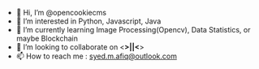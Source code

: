 - 👋 Hi, I’m @opencookiecms
- 👀 I’m interested in Python, Javascript, Java
- 🌱 I’m currently learning Image Processing(Opencv), Data Statistics, or maybe Blockchain
- 💞️ I’m looking to collaborate on <**>||<**>
- 📫 How to reach me : syed.m.afiq@outlook.com

<!---
opencookiecms/opencookiecms is a ✨ special ✨ repository because its `README.md` (this file) appears on your GitHub profile.
You can click the Preview link to take a look at your changes.
--->
